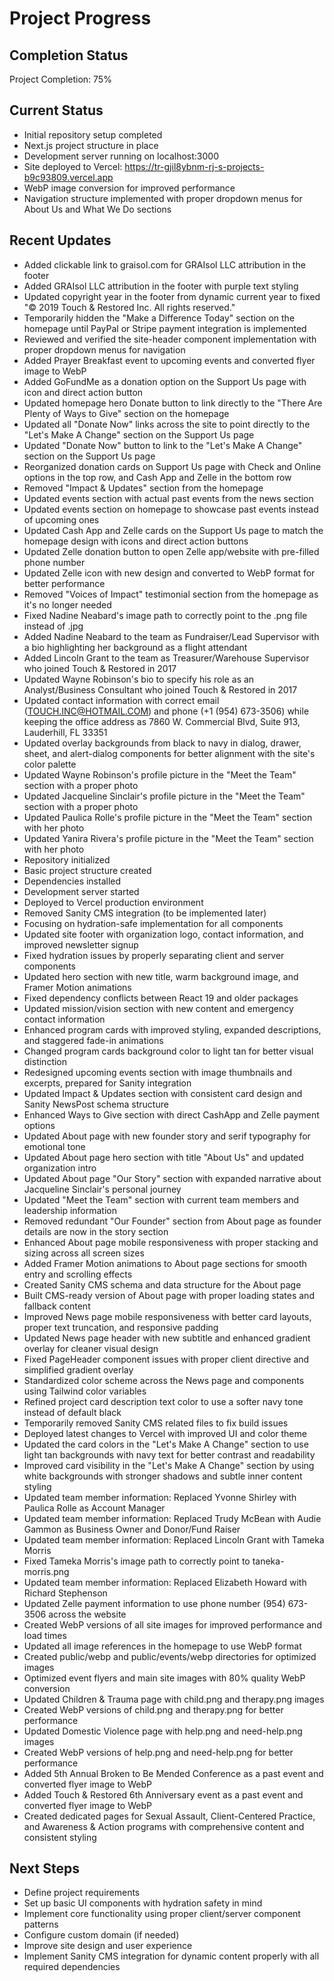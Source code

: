 # Project Progress

## Completion Status
Project Completion: 75%

## Current Status
- Initial repository setup completed
- Next.js project structure in place
- Development server running on localhost:3000
- Site deployed to Vercel: https://tr-gjil8ybnm-rj-s-projects-b9c93809.vercel.app
- WebP image conversion for improved performance
- Navigation structure implemented with proper dropdown menus for About Us and What We Do sections

## Recent Updates
- Added clickable link to graisol.com for GRAIsol LLC attribution in the footer
- Added GRAIsol LLC attribution in the footer with purple text styling
- Updated copyright year in the footer from dynamic current year to fixed "© 2019 Touch & Restored Inc. All rights reserved."
- Temporarily hidden the "Make a Difference Today" section on the homepage until PayPal or Stripe payment integration is implemented
- Reviewed and verified the site-header component implementation with proper dropdown menus for navigation
- Added Prayer Breakfast event to upcoming events and converted flyer image to WebP
- Added GoFundMe as a donation option on the Support Us page with icon and direct action button
- Updated homepage hero Donate button to link directly to the "There Are Plenty of Ways to Give" section on the homepage
- Updated all "Donate Now" links across the site to point directly to the "Let's Make A Change" section on the Support Us page
- Updated "Donate Now" button to link to the "Let's Make A Change" section on the Support Us page
- Reorganized donation cards on Support Us page with Check and Online options in the top row, and Cash App and Zelle in the bottom row
- Removed "Impact & Updates" section from the homepage
- Updated events section with actual past events from the news section
- Updated events section on homepage to showcase past events instead of upcoming ones
- Updated Cash App and Zelle cards on the Support Us page to match the homepage design with icons and direct action buttons
- Updated Zelle donation button to open Zelle app/website with pre-filled phone number
- Updated Zelle icon with new design and converted to WebP format for better performance
- Removed "Voices of Impact" testimonial section from the homepage as it's no longer needed
- Fixed Nadine Neabard's image path to correctly point to the .png file instead of .jpg
- Added Nadine Neabard to the team as Fundraiser/Lead Supervisor with a bio highlighting her background as a flight attendant
- Added Lincoln Grant to the team as Treasurer/Warehouse Supervisor who joined Touch & Restored in 2017
- Updated Wayne Robinson's bio to specify his role as an Analyst/Business Consultant who joined Touch & Restored in 2017
- Updated contact information with correct email (TOUCH.INC@HOTMAIL.COM) and phone (+1 (954) 673-3506) while keeping the office address as 7860 W. Commercial Blvd, Suite 913, Lauderhill, FL 33351
- Updated overlay backgrounds from black to navy in dialog, drawer, sheet, and alert-dialog components for better alignment with the site's color palette
- Updated Wayne Robinson's profile picture in the "Meet the Team" section with a proper photo
- Updated Jacqueline Sinclair's profile picture in the "Meet the Team" section with a proper photo
- Updated Paulica Rolle's profile picture in the "Meet the Team" section with her photo
- Updated Yanira Rivera's profile picture in the "Meet the Team" section with her photo
- Repository initialized
- Basic project structure created
- Dependencies installed
- Development server started
- Deployed to Vercel production environment
- Removed Sanity CMS integration (to be implemented later)
- Focusing on hydration-safe implementation for all components
- Updated site footer with organization logo, contact information, and improved newsletter signup
- Fixed hydration issues by properly separating client and server components
- Updated hero section with new title, warm background image, and Framer Motion animations
- Fixed dependency conflicts between React 19 and older packages
- Updated mission/vision section with new content and emergency contact information
- Enhanced program cards with improved styling, expanded descriptions, and staggered fade-in animations
- Changed program cards background color to light tan for better visual distinction
- Redesigned upcoming events section with image thumbnails and excerpts, prepared for Sanity integration
- Updated Impact & Updates section with consistent card design and Sanity NewsPost schema structure
- Enhanced Ways to Give section with direct CashApp and Zelle payment options
- Updated About page with new founder story and serif typography for emotional tone
- Updated About page hero section with title "About Us" and updated organization intro
- Updated About page "Our Story" section with expanded narrative about Jacqueline Sinclair's personal journey
- Updated "Meet the Team" section with current team members and leadership information
- Removed redundant "Our Founder" section from About page as founder details are now in the story section
- Enhanced About page mobile responsiveness with proper stacking and sizing across all screen sizes
- Added Framer Motion animations to About page sections for smooth entry and scrolling effects
- Created Sanity CMS schema and data structure for the About page
- Built CMS-ready version of About page with proper loading states and fallback content
- Improved News page mobile responsiveness with better card layouts, proper text truncation, and responsive padding
- Updated News page header with new subtitle and enhanced gradient overlay for cleaner visual design
- Fixed PageHeader component issues with proper client directive and simplified gradient overlay
- Standardized color scheme across the News page and components using Tailwind color variables
- Refined project card description text color to use a softer navy tone instead of default black
- Temporarily removed Sanity CMS related files to fix build issues
- Deployed latest changes to Vercel with improved UI and color theme
- Updated the card colors in the "Let's Make A Change" section to use light tan backgrounds with navy text for better contrast and readability
- Improved card visibility in the "Let's Make A Change" section by using white backgrounds with stronger shadows and subtle inner content styling
- Updated team member information: Replaced Yvonne Shirley with Paulica Rolle as Account Manager
- Updated team member information: Replaced Trudy McBean with Audie Gammon as Business Owner and Donor/Fund Raiser
- Updated team member information: Replaced Lincoln Grant with Tameka Morris
- Fixed Tameka Morris's image path to correctly point to taneka-morris.png
- Updated team member information: Replaced Elizabeth Howard with Richard Stephenson
- Updated Zelle payment information to use phone number (954) 673-3506 across the website
- Created WebP versions of all site images for improved performance and load times
- Updated all image references in the homepage to use WebP format
- Created public/webp and public/events/webp directories for optimized images
- Optimized event flyers and main site images with 80% quality WebP conversion
- Updated Children & Trauma page with child.png and therapy.png images
- Created WebP versions of child.png and therapy.png for better performance
- Updated Domestic Violence page with help.png and need-help.png images
- Created WebP versions of help.png and need-help.png for better performance
- Added 5th Annual Broken to Be Mended Conference as a past event and converted flyer image to WebP
- Added Touch & Restored 6th Anniversary event as a past event and converted flyer image to WebP
- Created dedicated pages for Sexual Assault, Client-Centered Practice, and Awareness & Action programs with comprehensive content and consistent styling

## Next Steps
- Define project requirements
- Set up basic UI components with hydration safety in mind
- Implement core functionality using proper client/server component patterns
- Configure custom domain (if needed)
- Improve site design and user experience
- Implement Sanity CMS integration for dynamic content properly with all required dependencies 